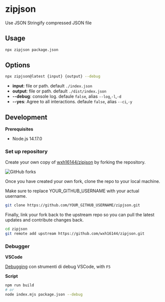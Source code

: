 # zipjson

Use JSON Stringify compressed JSON file

## Usage

```bash
npx zipjson package.json
```

## Options

```bash
npx zipjson@latest {input} {output} --debug
```

+ **input**: file or path. default `./index.json`
+ **output**: file or path. default `./dist/index.json`
+ **--debug**: console log. defaule `false`, alias `--log`,`-l`,`-d`
+ **--yes**: Agree to all interactions. defaule `false`, alias `--ci`,`-y`

## Development

**Prerequisites**

+ Node.js 14.17.0

### Set up repository

Create your own copy of [wxh16144/zipjson](https://github.com/wxh16144/zipjson) by forking the repository.

![GitHub forks](https://img.shields.io/github/forks/wxh16144/zipjson?style=for-the-badge)

Once you have created your own fork, clone the repo to your local machine.

Make sure to replace YOUR_GITHUB_USERNAME with your actual username.

```bash
git clone https://github.com/YOUR_GITHUB_USERNAME/zipjson.git
```

Finally, link your fork back to the upstream repo so you can pull the latest updates and contribute changes back.

```bash
cd zipjson
git remote add upstream https://github.com/wxh16144/zipjson.git
```

### Debugger

**VSCode**

[Debugging](https://code.visualstudio.com/docs/editor/debugging) con strumenti di debug VSCode, with `F5`

**Script**

```bash
npm run build
# or
node index.mjs package.json --debug
```
